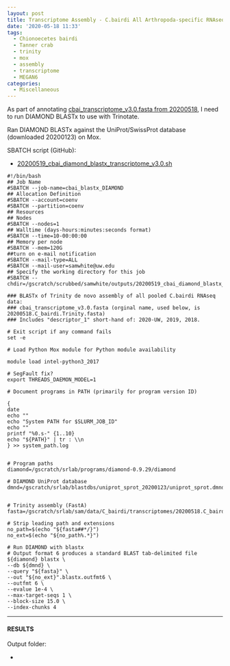 ```yaml
---
layout: post
title: Transcriptome Assembly - C.bairdi All Arthropoda-specific RNAseq Data with Trinity on Mox
date: '2020-05-18 11:33'
tags:
  - Chionoecetes bairdi
  - Tanner crab
  - trinity
  - mox
  - assembly
  - transcriptome
  - MEGAN6
categories:
  - Miscellaneous
---
```

As part of annotating [cbai_transcriptome_v3.0.fasta from 20200518](https://robertslab.github.io/sams-notebook/2020/05/18/Transcriptome-Assembly-C.bairdi-All-Pooled-RNAseq-Data-Without-Taxonomic-Filters-with-Trinity-on-Mox.html), I need to run DIAMOND BLASTx to use with Trinotate.

Ran DIAMOND BLASTx against the UniProt/SwissProt database (downloaded 20200123) on Mox.

SBATCH script (GitHub):

- [20200519_cbai_diamond_blastx_transcriptome_v3.0.sh](https://github.com/RobertsLab/sams-notebook/blob/master/sbatch_scripts/20200519_cbai_diamond_blastx_transcriptome_v3.0.sh)

```shell
#!/bin/bash
## Job Name
#SBATCH --job-name=cbai_blastx_DIAMOND
## Allocation Definition
#SBATCH --account=coenv
#SBATCH --partition=coenv
## Resources
## Nodes
#SBATCH --nodes=1
## Walltime (days-hours:minutes:seconds format)
#SBATCH --time=10-00:00:00
## Memory per node
#SBATCH --mem=120G
##turn on e-mail notification
#SBATCH --mail-type=ALL
#SBATCH --mail-user=samwhite@uw.edu
## Specify the working directory for this job
#SBATCH --chdir=/gscratch/scrubbed/samwhite/outputs/20200519_cbai_diamond_blastx_transcriptome_v3.0

### BLASTx of Trinity de novo assembly of all pooled C.bairdi RNAseq data:
### cbai_transcriptome_v3.0.fasta (orginal name, used below, is 20200518.C_bairdi.Trinity.fasta)
### Includes "descriptor_1" short-hand of: 2020-UW, 2019, 2018.

# Exit script if any command fails
set -e

# Load Python Mox module for Python module availability

module load intel-python3_2017

# SegFault fix?
export THREADS_DAEMON_MODEL=1

# Document programs in PATH (primarily for program version ID)

{
date
echo ""
echo "System PATH for $SLURM_JOB_ID"
echo ""
printf "%0.s-" {1..10}
echo "${PATH}" | tr : \\n
} >> system_path.log


# Program paths
diamond=/gscratch/srlab/programs/diamond-0.9.29/diamond

# DIAMOND UniProt database
dmnd=/gscratch/srlab/blastdbs/uniprot_sprot_20200123/uniprot_sprot.dmnd


# Trinity assembly (FastA)
fasta=/gscratch/srlab/sam/data/C_bairdi/transcriptomes/20200518.C_bairdi.Trinity.fasta

# Strip leading path and extensions
no_path=$(echo "${fasta##*/}")
no_ext=$(echo "${no_path%.*}")

# Run DIAMOND with blastx
# Output format 6 produces a standard BLAST tab-delimited file
${diamond} blastx \
--db ${dmnd} \
--query "${fasta}" \
--out "${no_ext}".blastx.outfmt6 \
--outfmt 6 \
--evalue 1e-4 \
--max-target-seqs 1 \
--block-size 15.0 \
--index-chunks 4
```

---

#### RESULTS

Output folder:

- []()
